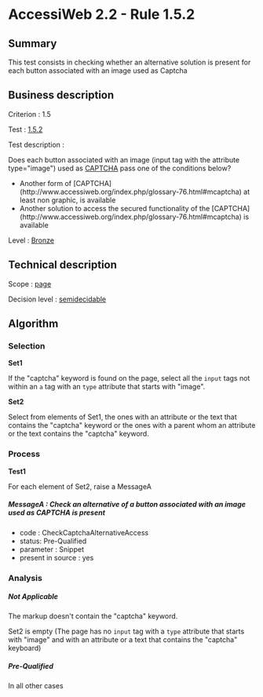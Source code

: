 # AccessiWeb 2.2 - Rule 1.5.2

## Summary

This test consists in checking whether an alternative solution is present for each button associated with an image used as Captcha

## Business description

Criterion : 1.5

Test : [1.5.2](http://www.accessiweb.org/index.php/accessiweb-22-english-version.html#test-1-5-2)

Test description :

Does each button associated with an image (input tag with the attribute type=&quot;image&quot;) used as [CAPTCHA](http://www.accessiweb.org/index.php/glossary-76.html#mcaptcha) pass one of the conditions below? 
<ul> 
 <li>Another form of [CAPTCHA](http://www.accessiweb.org/index.php/glossary-76.html#mcaptcha) at least non graphic, is available</li> 
 <li>Another solution to access the secured functionality of the [CAPTCHA](http://www.accessiweb.org/index.php/glossary-76.html#mcaptcha) is available</li> 
</ul>

Level : [Bronze](/en/category/rules-design/accessiweb-11/level/bronze)

## Technical description

Scope : [page](/en/category/rules-design/accessiweb-11/scope/page)

Decision level : [semidecidable](/en/category/rules-design/accessiweb-11/decision-level/semidecidable)

## Algorithm

### Selection

**Set1**

If the "captcha" keyword is found on the page, select all the `input` tags not within an `a` tag with an `type` attribute that starts with "image".

**Set2**

Select from elements of Set1, the ones with an attribute or the text that contains the "captcha" keyword or the ones with a parent whom an attribute or the text contains the "captcha" keyword.

### Process

**Test1**

For each element of Set2, raise a MessageA

##### MessageA : Check an alternative of a button associated with an image used as CAPTCHA is present

-   code : CheckCaptchaAlternativeAccess
-   status: Pre-Qualified
-   parameter : Snippet
-   present in source : yes

### Analysis

##### Not Applicable

The markup doesn't contain the "captcha" keyword.

Set2 is empty (The page has no `input` tag with a `type` attribute that starts with "image" and with an attribute or a text that contains the "captcha" keyboard) 

##### Pre-Qualified

In all other cases
